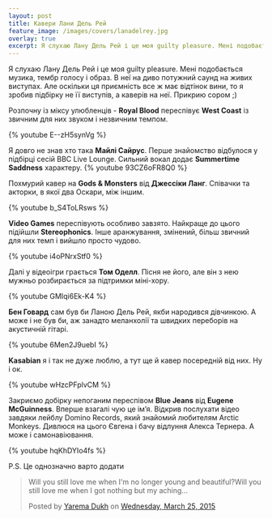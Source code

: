 ```yaml
---
layout: post
title: Кавери Лани Дель Рей
feature_image: /images/covers/lanadelrey.jpg
overlay: true
excerpt: Я слухаю Лану Дель Рей і це моя guilty pleasure. Мені подобається музика, тембр голосу і образ. В неї на диво потужний саунд на живих виступах. Але оскільки ця приємність все ж має відтінок провини, то я зробив підбірку не її виступів, а каверів на неї. Прикрию сором ;)
---
```


Я слухаю Лану Дель Рей і це моя guilty pleasure. Мені подобається музика, тембр голосу і образ. В неї на диво потужний саунд на живих виступах. Але оскільки ця приємність все ж має відтінок вини, то я зробив підбірку не її виступів, а каверів на неї. Прикрию сором ;)

Розпочну із міксу улюбленців - **Royal Blood** переспівує **West Coast** із звичним для них звуком і незвичним темпом.

{% youtube E--zH5synVg %}<br>

Я довго не знав хто така **Майлі Сайрус**. Перше знайомство відбулося у підбірці сесій BBC Live Lounge. Сильний вокал додає **Summertime Saddness** характеру.
{% youtube 93CZ6oFR8Q0 %}<br>


Похмурий кавер на **Gods & Monsters** від **Джессіки Ланг**. Співачки та акторки, в якої два Оскари, між іншим.

{% youtube b_S4ToLRsws %}<br>

**Video Games** переспівують особливо завзято. Найкраще до цього підійшли **Stereophonics**. Інше аранжування, змінений, більш звичний для них темп і вийшло просто чудово.

{% youtube i4oPNrxStf0 %}<br>

Далі у відеоігри грається **Том Оделл**. Пісня не його, але він з нею мужньо розбирається за підтримки міні-хору.

{% youtube GMIqi6Ek-K4 %}<br>

**Бен Говард** сам був би Ланою Дель Рей, якби народився дівчинкою. А може і не був би, аж занадто меланхолії та швидких переборів на акустичній гітарі.

{% youtube 6Men2J9uebI %}<br>

**Kasabian** я і так не дуже люблю, а тут ще й кавер посередній від них. Ну і ок.

{% youtube wHzcPFplvCM %}<br>

Закриємо добірку непоганим переспівом **Blue Jeans** від **Eugene McGuinness**. Вперше взагалі чую це ім’я. Відкрив послухати відео завдяки лейблу Domino Records, який знайомий любителям Arctic Monkeys. Дивлюся на цього Євгена і бачу відлуння Алекса Тернера. А може і самонавіювання.

{% youtube hqKhDYIo4fs %}<br>

P.S. Це однозначно варто додати

<div id="fb-root"></div><script>(function(d, s, id) {  var js, fjs = d.getElementsByTagName(s)[0];  if (d.getElementById(id)) return;  js = d.createElement(s); js.id = id;  js.src = "//connect.facebook.net/en_US/sdk.js#xfbml=1&version=v2.3";  fjs.parentNode.insertBefore(js, fjs);}(document, 'script', 'facebook-jssdk'));</script><div class="fb-post" data-href="https://www.facebook.com/yarema.dukh/posts/10152644183636644" data-width="550"><div class="fb-xfbml-parse-ignore"><blockquote cite="https://www.facebook.com/yarema.dukh/posts/10152644183636644"><p>Will you still love me when I&#039;m no longer young and beautiful?Will you still love me when I got nothing but my aching...</p>Posted by <a href="https://www.facebook.com/yarema.dukh">Yarema Dukh</a> on <a href="https://www.facebook.com/yarema.dukh/posts/10152644183636644">Wednesday, March 25, 2015</a></blockquote></div></div>
<br>
